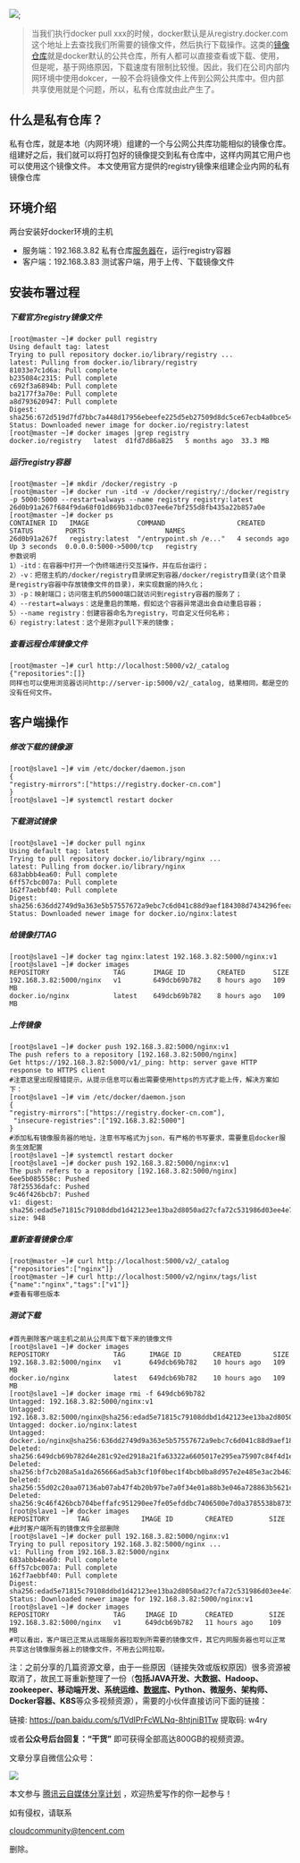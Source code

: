 ![](https://ask.qcloudimg.com/http-save/yehe-7754373/uzp967q07b.jpeg?imageView2/2/w/1620);

> 当我们执行docker pull xxx的时候，docker默认是从registry.docker.com这个地址上去查找我们所需要的镜像文件，然后执行下载操作。这类的[镜像仓库](https://cloud.tencent.com/product/tcr?from=10680)就是docker默认的公共仓库，所有人都可以直接查看或下载、使用，但是呢，基于网络原因，下载速度有限制比较慢。因此，我们在公司内部内网环境中使用dokcer，一般不会将镜像文件上传到公网公共库中。但内部共享使用就是个问题，所以，私有仓库就由此产生了。

## **什么是私有仓库？**

私有仓库，就是本地（内网环境）组建的一个与公网公共库功能相似的镜像仓库。组建好之后，我们就可以将打包好的镜像提交到私有仓库中，这样内网其它用户也可以使用这个镜像文件。 本文使用官方提供的registry镜像来组建企业内网的私有镜像仓库

## **环境介绍**

两台安装好docker环境的主机

-   服务端：192.168.3.82 私有仓库[服务器](https://cloud.tencent.com/product/cvm?from=10680)在，运行registry容器
-   客户端：192.168.3.83 测试客户端，用于上传、下载镜像文件

## **安装布署过程**

##### **下载官方registry镜像文件**

```
[root@master ~]# docker pull registry
Using default tag: latest
Trying to pull repository docker.io/library/registry ... 
latest: Pulling from docker.io/library/registry
81033e7c1d6a: Pull complete 
b235084c2315: Pull complete 
c692f3a6894b: Pull complete 
ba2177f3a70e: Pull complete 
a8d793620947: Pull complete 
Digest: sha256:672d519d7fd7bbc7a448d17956ebeefe225d5eb27509d8dc5ce67ecb4a0bce54
Status: Downloaded newer image for docker.io/registry:latest
[root@master ~]# docker images |grep registry
docker.io/registry   latest  d1fd7d86a825   5 months ago  33.3 MB
```

##### **运行registry容器**

```
[root@master ~]# mkdir /docker/registry -p
[root@master ~]# docker run -itd -v /docker/registry/:/docker/registry -p 5000:5000 --restart=always --name registry registry:latest
26d0b91a267f684f9da68f01d869b31dbc037ee6e7bf255d8fb435a22b857a0e
[root@master ~]# docker ps
CONTAINER ID   IMAGE            COMMAND                  CREATED        STATUS        PORTS                    NAMES
26d0b91a267f   registry:latest  "/entrypoint.sh /e..."   4 seconds ago  Up 3 seconds  0.0.0.0:5000->5000/tcp   registry
参数说明
1）-itd：在容器中打开一个伪终端进行交互操作，并在后台运行；
2）-v：把宿主机的/docker/registry目录绑定到容器/docker/registry目录(这个目录是registry容器中存放镜像文件的目录)，来实现数据的持久化；
3）-p：映射端口；访问宿主机的5000端口就访问到registry容器的服务了；
4）--restart=always：这是重启的策略，假如这个容器异常退出会自动重启容器；
5）--name registry：创建容器命名为registry，可自定义任何名称；
6）registry:latest：这个是刚才pull下来的镜像；
```

##### **查看远程仓库镜像文件**

```
[root@master ~]# curl http://localhost:5000/v2/_catalog
{"repositories":[]}
同样也可以使用浏览器访问http://server-ip:5000/v2/_catalog, 结果相同，都是空的没有任何文件。
```

## **客户端操作**

##### **修改下载的镜像源**

```
[root@slave1 ~]# vim /etc/docker/daemon.json
{
"registry-mirrors":["https://registry.docker-cn.com"]
}
[root@slave1 ~]# systemctl restart docker
```

##### **下载测试镜像**

```
[root@slave1 ~]# docker pull nginx
Using default tag: latest
Trying to pull repository docker.io/library/nginx ... 
latest: Pulling from docker.io/library/nginx
683abbb4ea60: Pull complete 
6ff57cbc007a: Pull complete 
162f7aebbf40: Pull complete 
Digest: sha256:636dd2749d9a363e5b57557672a9ebc7c6d041c88d9aef184308d7434296feea
Status: Downloaded newer image for docker.io/nginx:latest
```

##### **给镜像打TAG**

```
[root@slave1 ~]# docker tag nginx:latest 192.168.3.82:5000/nginx:v1
[root@slave1 ~]# docker images
REPOSITORY                TAG       IMAGE ID        CREATED       SIZE
192.168.3.82:5000/nginx   v1        649dcb69b782    8 hours ago   109 MB
docker.io/nginx           latest    649dcb69b782    8 hours ago   109 MB
```

##### **上传镜像**

```
[root@slave1 ~]# docker push 192.168.3.82:5000/nginx:v1
The push refers to a repository [192.168.3.82:5000/nginx]
Get https://192.168.3.82:5000/v1/_ping: http: server gave HTTP response to HTTPS client
#注意这里出现报错提示，从提示信息可以看出需要使用https的方式才能上传，解决方案如下：
[root@slave1 ~]# vim /etc/docker/daemon.json
{
"registry-mirrors":["https://registry.docker-cn.com"],
 "insecure-registries":["192.168.3.82:5000"]
}
#添加私有镜像服务器的地址，注意书写格式为json，有严格的书写要求，需要重启docker服务生效配置
[root@slave1 ~]# systemctl restart docker
[root@slave1 ~]# docker push 192.168.3.82:5000/nginx:v1
The push refers to a repository [192.168.3.82:5000/nginx]
6ee5b085558c: Pushed 
78f25536dafc: Pushed 
9c46f426bcb7: Pushed 
v1: digest: sha256:edad5e71815c79108ddbd1d42123ee13ba2d8050ad27cfa72c531986d03ee4e7 size: 948
```

##### **重新查看镜像仓库**

```
[root@master ~]# curl http://localhost:5000/v2/_catalog
{"repositories":["nginx"]}
[root@master ~]# curl http://localhost:5000/v2/nginx/tags/list
{"name":"nginx","tags":["v1"]}
#查看有哪些版本
```

##### **测试下载**

```
#首先删除客户端主机之前从公共库下载下来的镜像文件
[root@slave1 ~]# docker images
REPOSITORY                TAG      IMAGE ID        CREATED        SIZE
192.168.3.82:5000/nginx   v1       649dcb69b782    10 hours ago   109 MB
docker.io/nginx           latest   649dcb69b782    10 hours ago   109 MB
[root@slave1 ~]# docker image rmi -f 649dcb69b782
Untagged: 192.168.3.82:5000/nginx:v1
Untagged: 192.168.3.82:5000/nginx@sha256:edad5e71815c79108ddbd1d42123ee13ba2d8050ad27cfa72c531986d03ee4e7
Untagged: docker.io/nginx:latest
Untagged: docker.io/nginx@sha256:636dd2749d9a363e5b57557672a9ebc7c6d041c88d9aef184308d7434296feea
Deleted: sha256:649dcb69b782d4e281c92ed2918a21fa63322a6605017e295ea75907c84f4d1e
Deleted: sha256:bf7cb208a5a1da265666ad5ab3cf10f0bec1f4bcb0ba8d957e2e485e3ac2b463
Deleted: sha256:55d02c20aa07136ab07ab47f4b20b97be7a0f34e01a88b3e046a728863b5621c
Deleted: sha256:9c46f426bcb704beffafc951290ee7fe05efddbc7406500e7d0a3785538b8735
[root@slave1 ~]# docker images
REPOSITORY       TAG             IMAGE ID        CREATED         SIZE
#此时客户端所有的镜像文件全部删除
[root@slave1 ~]# docker pull 192.168.3.82:5000/nginx:v1
Trying to pull repository 192.168.3.82:5000/nginx ... 
v1: Pulling from 192.168.3.82:5000/nginx
683abbb4ea60: Pull complete 
6ff57cbc007a: Pull complete 
162f7aebbf40: Pull complete 
Digest: sha256:edad5e71815c79108ddbd1d42123ee13ba2d8050ad27cfa72c531986d03ee4e7
Status: Downloaded newer image for 192.168.3.82:5000/nginx:v1
[root@slave1 ~]# docker images
REPOSITORY                TAG     IMAGE ID       CREATED         SIZE
192.168.3.82:5000/nginx   v1      649dcb69b782   11 hours ago    109 MB
#可以看出，客户端已正常从远端服务器拉取到所需要的镜像文件，其它内网服务器也可以正常共享这台镜像服务器上的镜像文件，不用去公网拉取。
```

注：之前分享的几篇资源文章，由于一些原因（链接失效或版权原因）很多资源被取消了，故民工哥重新整理了一份（**包括JAVA开发、大数据、Hadoop、zookeeper、移动端开发、系统运维、**[**数据库**](https://cloud.tencent.com/solution/database?from=10680)**、Python、微服务、架构师、Docker容器、K8S**等众多视频资源），需要的小伙伴直接访问下面的链接：

链接: https://pan.baidu.com/s/1VdIPrFcWLNq-8htjniB1Tw 提取码: w4ry

或者**公众号后台回复：“干货”** 即可获得全部高达800GB的视频资源。

文章分享自微信公众号：

![](https://open.weixin.qq.com/qr/code?username=gh_53f281f2ae80)

本文参与 [腾讯云自媒体分享计划](https://cloud.tencent.com/developer/support-plan) ，欢迎热爱写作的你一起参与！

如有侵权，请联系

cloudcommunity@tencent.com

删除。